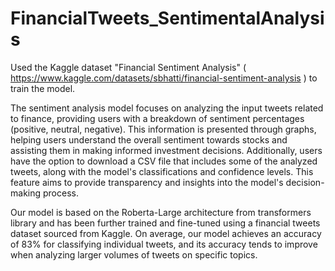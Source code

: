 # FinancialTweets_SentimentalAnalysis
Used the Kaggle dataset "Financial Sentiment Analysis" ( https://www.kaggle.com/datasets/sbhatti/financial-sentiment-analysis ) to train the model.

The sentiment analysis model focuses on analyzing the input tweets related to finance, providing users with a breakdown of sentiment percentages (positive, neutral, negative). This information is presented through graphs, helping users understand the overall sentiment towards stocks and assisting them in making informed investment decisions. Additionally, users have the option to download a CSV file that includes some of the analyzed tweets, along with the model's classifications and confidence levels. This feature aims to provide transparency and insights into the model's decision-making process.

Our model is based on the Roberta-Large architecture from transformers library and has been further trained and fine-tuned using a financial tweets dataset sourced from Kaggle. On average, our model achieves an accuracy of 83% for classifying individual tweets, and its accuracy tends to improve when analyzing larger volumes of tweets on specific topics.

